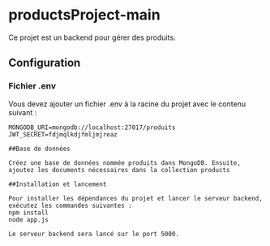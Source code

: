 # productsProject-main

Ce projet est un backend pour gérer des produits.

## Configuration

### Fichier .env

Vous devez ajouter un fichier .env à la racine du projet avec le contenu suivant :

```plaintext
MONGODB_URI=mongodb://localhost:27017/produits
JWT_SECRET=fdjmqlkdjfmljmjreaz

##Base de données

Créez une base de données nommée produits dans MongoDB. Ensuite, ajoutez les documents nécessaires dans la collection products

##Installation et lancement

Pour installer les dépendances du projet et lancer le serveur backend, exécutez les commandes suivantes :
npm install
node app.js

Le serveur backend sera lancé sur le port 5000.
